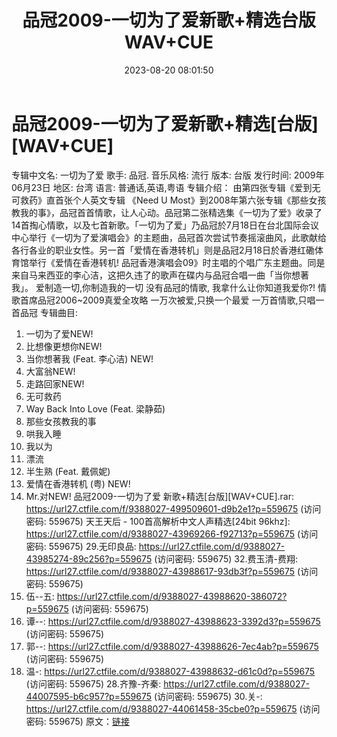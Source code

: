 ﻿---
title: 品冠2009-一切为了爱新歌+精选台版WAV+CUE
date: 2023-08-20 08:01:50
categories: WAV车载音乐、镜像
tags: 华语中文
---
# 品冠2009-一切为了爱新歌+精选[台版][WAV+CUE]

专辑中文名: 一切为了爱
歌手: 品冠.
音乐风格: 流行
版本: 台版
发行时间: 2009年06月23日
地区: 台湾
语言: 普通话,英语,粤语
专辑介绍：
由第四张专辑《爱到无可救药》直首张个人英文专辑 《Need U
Most》到2008年第六张专辑《那些女孩教我的事》，品冠首首情歌，让人心动。品冠第二张精选集《一切为了爱》收录了14首掏心情歌，以及七首新歌。「一切为了爱」乃品冠於7月18日在台北国际会议中心举行《一切为了爱演唱会》的主题曲，品冠首次尝试节奏摇滚曲风，此歌献给各行各业的职业女性。另一首「爱情在香港转机」则是品冠2月18日於香港红磡体育馆举行《爱情在香港转机!
品冠香港演唱会09》时主唱的个唱广东主题曲。同是来自马来西亚的李心洁，这把久违了的歌声在碟内与品冠合唱一曲「当你想著我」。
爱制造一切,你制造我的一切
没有品冠的情歌,
我拿什么让你知道我爱你?!
情歌首席品冠2006~2009真爱全攻略
一万次被爱,只换一个最爱
一万首情歌,只唱一首品冠
专辑曲目:
01. 一切为了爱NEW!
02. 比想像更想你NEW!
03. 当你想著我 (Feat. 李心洁) NEW!
04. 大富翁NEW!
05. 走路回家NEW!
06. 无可救药
07. Way Back Into Love (Feat. 梁静茹)
08. 那些女孩教我的事
09. 哄我入睡
10. 我以为
11. 漂流
12. 半生熟 (Feat. 戴佩妮)
13. 爱情在香港转机 (粤) NEW!
14. Mr.对NEW!
品冠2009-一切为了爱 新歌+精选[台版][WAV+CUE].rar: https://url27.ctfile.com/f/9388027-499509601-d9b2e1?p=559675
(访问密码: 559675)
天王天后 - 100首高解析中文人声精选[24bit 96khz]: https://url27.ctfile.com/d/9388027-43969266-f92713?p=559675
(访问密码: 559675)
29.无印良品: https://url27.ctfile.com/d/9388027-43985274-89c256?p=559675
(访问密码: 559675)
32.费玉清-费翔: https://url27.ctfile.com/d/9388027-43988617-93db3f?p=559675
(访问密码: 559675)
23. 伍--五: https://url27.ctfile.com/d/9388027-43988620-386072?p=559675
(访问密码: 559675)
24. 谭--: https://url27.ctfile.com/d/9388027-43988623-3392d3?p=559675
(访问密码: 559675)
25. 郭--: https://url27.ctfile.com/d/9388027-43988626-7ec4ab?p=559675
(访问密码: 559675)
26. 温-: https://url27.ctfile.com/d/9388027-43988632-d61c0d?p=559675
(访问密码: 559675)
28.齐豫-齐秦: https://url27.ctfile.com/d/9388027-44007595-b6c957?p=559675
(访问密码: 559675)
30.关-: https://url27.ctfile.com/d/9388027-44061458-35cbe0?p=559675
(访问密码: 559675)
原文：[链接](https://blog.sina.com.cn/s/blog_1647c7e760103136t.html)